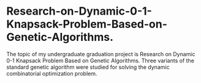 # Research-on-Dynamic-0-1-Knapsack-Problem-Based-on-Genetic-Algorithms.
The topic of my undergraduate graduation project is Research on Dynamic 0-1 Knapsack Problem Based on Genetic Algorithms.  Three variants of the standard genetic algorithm were studied for solving the dynamic combinatorial optimization problem.
